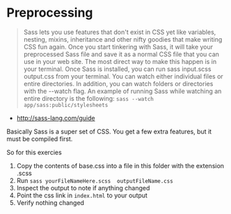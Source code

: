 # Preprocessing

> Sass lets you use features that don't exist in CSS yet like variables, nesting, mixins, inheritance and other nifty goodies that make writing CSS fun again.
> Once you start tinkering with Sass, it will take your preprocessed Sass file and save it as a normal CSS file that you can use in your web site.
> The most direct way to make this happen is in your terminal. Once Sass is installed, you can run sass input.scss output.css from your terminal. You can watch either individual files or entire directories. In addition, you can watch folders or directories with the --watch flag. An example of running Sass while watching an entire directory is the following:
> `sass --watch app/sass:public/stylesheets`
- http://sass-lang.com/guide

Basically Sass is a super set of CSS. You get a few extra features, but it must be compiled first.

So for this exercies
1. Copy the contents of base.css into a file in this folder with the extension .scss
1. Run `sass yourFileNameHere.scss  outputFileName.css`
1. Inspect the output to note if anything changed
1. Point the css link in `index.html` to your output
1. Verify nothing changed 